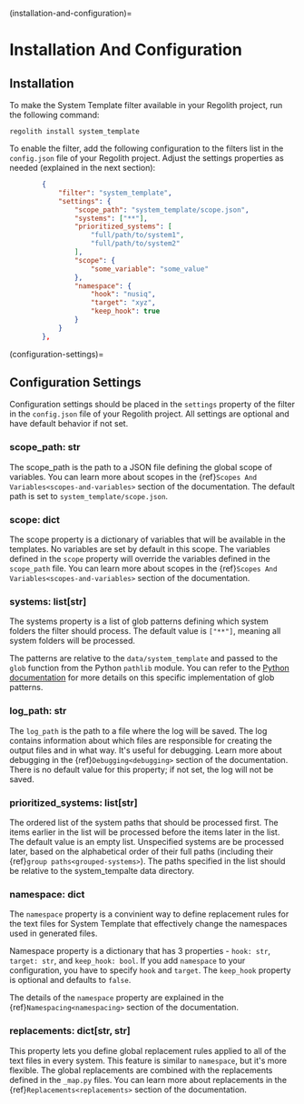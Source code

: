 (installation-and-configuration)=
# Installation And Configuration
## Installation
To make the System Template filter available in your Regolith project, run the following command:

```text
regolith install system_template
```

To enable the filter, add the following configuration to the filters list in the `config.json` file of your Regolith project. Adjust the settings properties as needed (explained in the next section):

```json
        {
            "filter": "system_template",
            "settings": {
                "scope_path": "system_template/scope.json",
                "systems": ["**"],
                "prioritized_systems": [
                    "full/path/to/system1",
                    "full/path/to/system2"
                ],
                "scope": {
                    "some_variable": "some_value"
                },
                "namespace": {
                    "hook": "nusiq",
                    "target": "xyz",
                    "keep_hook": true
                }
            }
        },
```

(configuration-settings)=
## Configuration Settings
Configuration settings should be placed in the `settings` property of the filter in the `config.json` file of your Regolith project. All settings are optional and have default behavior if not set.

### scope_path: str
The scope_path is the path to a JSON file defining the global scope of variables. You can learn more about scopes in the {ref}`Scopes And Variables<scopes-and-variables>` section of the documentation. The default path is set to `system_template/scope.json`.

### scope: dict
The scope property is a dictionary of variables that will be available in the templates. No variables are set by default in this scope. The variables defined in the `scope` property will override the variables defined in the `scope_path` file. You can learn more about scopes in the {ref}`Scopes And Variables<scopes-and-variables>` section of the documentation.

### systems: list[str]
The systems property is a list of glob patterns defining which system folders the filter should process. The default value is `["**"]`, meaning all system folders will be processed.

The patterns are relative to the `data/system_template` and passed to the `glob` function from the Python `pathlib` module. You can refer to the [Python documentation](https://docs.python.org/3.13/library/pathlib.html#comparison-to-the-glob-module) for more details on this specific implementation of glob patterns.

### log_path: str
The `log_path` is the path to a file where the log will be saved. The log contains information about which files are responsible for creating the output files and in what way. It's useful for debugging. Learn more about debugging in the {ref}`Debugging<debugging>` section of the documentation. There is no default value for this property; if not set, the log will not be saved.

### prioritized_systems: list[str]
The ordered list of the system paths that should be processed first. The items earlier in the list will be processed before the items later in the list. The default value is an empty list. Unspecified systems are be processed later, based on the alphabetical order of their full paths (including their {ref}`group paths<grouped-systems>`). The paths specified in the list should be relative to the system_tempalte data directory.

### namespace: dict
The `namespace` property is a convinient way to define replacement rules for the text files for System Template that effectively change the namespaces used in generated files.

Namespace property is a dictionary that has 3 properties - `hook: str`, `target: str`, and `keep_hook: bool`. If you add `namespace` to your configuration, you have to specify `hook` and `target`. The `keep_hook` property is optional and defaults to `false`.

The details of the `namespace` property are explained in the {ref}`Namespacing<namespacing>` section of the documentation.

### replacements: dict[str, str]
This property lets you define global replacement rules applied to all of the text files in every system. This feature is similar to `namespace`, but it's more flexible. The global replacements are combined with the replacements defined in the `_map.py` files. You can learn more about replacements in the {ref}`Replacements<replacements>` section of the documentation.
